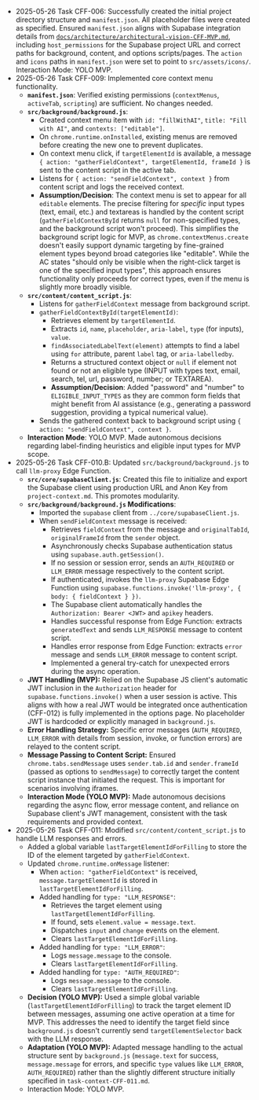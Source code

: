 - 2025-05-26 Task CFF-006: Successfully created the initial project directory structure and `manifest.json`. All placeholder files were created as specified. Ensured `manifest.json` aligns with Supabase integration details from [`docs/architecture/architectural-vision-CFF-MVP.md`](docs/architecture/architectural-vision-CFF-MVP.md), including `host_permissions` for the Supabase project URL and correct paths for background, content, and options scripts/pages. The `action` and `icons` paths in `manifest.json` were set to point to `src/assets/icons/`. Interaction Mode: YOLO MVP.
- 2025-05-26 Task CFF-009: Implemented core context menu functionality.
    - **`manifest.json`**: Verified existing permissions (`contextMenus`, `activeTab`, `scripting`) are sufficient. No changes needed.
    - **`src/background/background.js`**:
        - Created context menu item with `id: "fillWithAI"`, `title: "Fill with AI"`, and `contexts: ["editable"]`.
        - On `chrome.runtime.onInstalled`, existing menus are removed before creating the new one to prevent duplicates.
        - On context menu click, if `targetElementId` is available, a message `{ action: "gatherFieldContext", targetElementId, frameId }` is sent to the content script in the active tab.
        - Listens for `{ action: "sendFieldContext", context }` from content script and logs the received context.
        - **Assumption/Decision**: The context menu is set to appear for all `editable` elements. The precise filtering for *specific* input types (text, email, etc.) and textareas is handled by the content script (`gatherFieldContextById` returns `null` for non-specified types, and the background script won't proceed). This simplifies the background script logic for MVP, as `chrome.contextMenus.create` doesn't easily support dynamic targeting by fine-grained element types beyond broad categories like "editable". While the AC states "should only be visible when the right-click target is one of the specified input types", this approach ensures functionality only proceeds for correct types, even if the menu is slightly more broadly visible.
    - **`src/content/content_script.js`**:
        - Listens for `gatherFieldContext` message from background script.
        - `gatherFieldContextById(targetElementId)`:
            - Retrieves element by `targetElementId`.
            - Extracts `id`, `name`, `placeholder`, `aria-label`, `type` (for inputs), `value`.
            - `findAssociatedLabelText(element)` attempts to find a label using `for` attribute, parent `label` tag, or `aria-labelledby`.
            - Returns a structured context object or `null` if element not found or not an eligible type (INPUT with types text, email, search, tel, url, password, number; or TEXTAREA).
            - **Assumption/Decision**: Added "password" and "number" to `ELIGIBLE_INPUT_TYPES` as they are common form fields that might benefit from AI assistance (e.g., generating a password suggestion, providing a typical numerical value).
        - Sends the gathered context back to background script using `{ action: "sendFieldContext", context }`.
    - **Interaction Mode**: YOLO MVP. Made autonomous decisions regarding label-finding heuristics and eligible input types for MVP scope.
- 2025-05-26 Task CFF-010.B: Updated `src/background/background.js` to call `llm-proxy` Edge Function.
    - **`src/core/supabaseClient.js`**: Created this file to initialize and export the Supabase client using production URL and Anon Key from `project-context.md`. This promotes modularity.
    - **`src/background/background.js` Modifications**:
        - Imported the `supabase` client from `../core/supabaseClient.js`.
        - When `sendFieldContext` message is received:
            - Retrieves `fieldContext` from the message and `originalTabId`, `originalFrameId` from the `sender` object.
            - Asynchronously checks Supabase authentication status using `supabase.auth.getSession()`.
            - If no session or session error, sends an `AUTH_REQUIRED` or `LLM_ERROR` message respectively to the content script.
            - If authenticated, invokes the `llm-proxy` Supabase Edge Function using `supabase.functions.invoke('llm-proxy', { body: { fieldContext } })`.
            - The Supabase client automatically handles the `Authorization: Bearer <JWT>` and `apikey` headers.
            - Handles successful response from Edge Function: extracts `generatedText` and sends `LLM_RESPONSE` message to content script.
            - Handles error response from Edge Function: extracts `error` message and sends `LLM_ERROR` message to content script.
            - Implemented a general try-catch for unexpected errors during the async operation.
    - **JWT Handling (MVP):** Relied on the Supabase JS client's automatic JWT inclusion in the `Authorization` header for `supabase.functions.invoke()` when a user session is active. This aligns with how a real JWT would be integrated once authentication (CFF-012) is fully implemented in the options page. No placeholder JWT is hardcoded or explicitly managed in `background.js`.
    - **Error Handling Strategy:** Specific error messages (`AUTH_REQUIRED`, `LLM_ERROR` with details from session, invoke, or function errors) are relayed to the content script.
    - **Message Passing to Content Script:** Ensured `chrome.tabs.sendMessage` uses `sender.tab.id` and `sender.frameId` (passed as options to `sendMessage`) to correctly target the content script instance that initiated the request. This is important for scenarios involving iframes.
    - **Interaction Mode (YOLO MVP):** Made autonomous decisions regarding the async flow, error message content, and reliance on Supabase client's JWT management, consistent with the task requirements and provided context.
- 2025-05-26 Task CFF-011: Modified `src/content/content_script.js` to handle LLM responses and errors.
    - Added a global variable `lastTargetElementIdForFilling` to store the ID of the element targeted by `gatherFieldContext`.
    - Updated `chrome.runtime.onMessage` listener:
        - When `action: "gatherFieldContext"` is received, `message.targetElementId` is stored in `lastTargetElementIdForFilling`.
        - Added handling for `type: "LLM_RESPONSE"`:
            - Retrieves the target element using `lastTargetElementIdForFilling`.
            - If found, sets `element.value = message.text`.
            - Dispatches `input` and `change` events on the element.
            - Clears `lastTargetElementIdForFilling`.
        - Added handling for `type: "LLM_ERROR"`:
            - Logs `message.message` to the console.
            - Clears `lastTargetElementIdForFilling`.
        - Added handling for `type: "AUTH_REQUIRED"`:
            - Logs `message.message` to the console.
            - Clears `lastTargetElementIdForFilling`.
    - **Decision (YOLO MVP):** Used a simple global variable (`lastTargetElementIdForFilling`) to track the target element ID between messages, assuming one active operation at a time for MVP. This addresses the need to identify the target field since `background.js` doesn't currently send `targetElementSelector` back with the LLM response.
    - **Adaptation (YOLO MVP):** Adapted message handling to the actual structure sent by `background.js` (`message.text` for success, `message.message` for errors, and specific `type` values like `LLM_ERROR`, `AUTH_REQUIRED`) rather than the slightly different structure initially specified in `task-context-CFF-011.md`.
    - Interaction Mode: YOLO MVP.